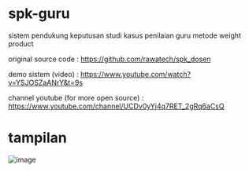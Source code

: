 # spk-guru
sistem pendukung keputusan studi kasus penilaian guru metode weight product

original source code : https://github.com/rawatech/spk_dosen

demo sistem (video) :
https://www.youtube.com/watch?v=YSJOSZaANrY&t=9s

channel youtube (for more open source) :
https://www.youtube.com/channel/UCDv0yYj4q7RET_2gRq6aCsQ

# tampilan
![image](https://user-images.githubusercontent.com/91196011/137663217-2c24b966-a300-44d8-914d-a2d18ed4091e.png)
